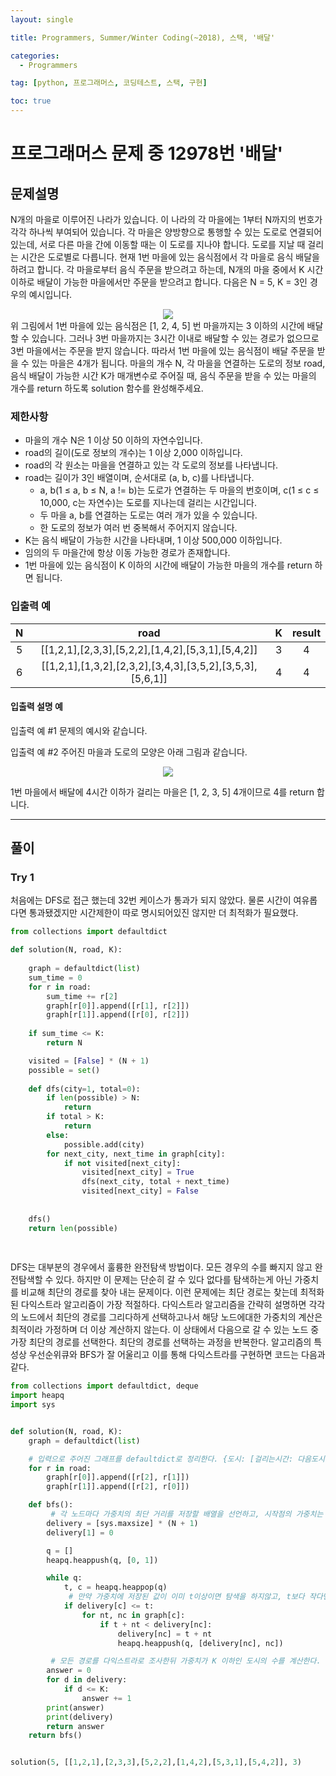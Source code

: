 ```yaml
---
layout: single

title: Programmers, Summer/Winter Coding(~2018), 스택, '배달'

categories:
  - Programmers

tag: [python, 프로그래머스, 코딩테스트, 스택, 구현]

toc: true
---
```

# 프로그래머스 문제 중 12978번 '배달'   

## 문제설명   
N개의 마을로 이루어진 나라가 있습니다. 이 나라의 각 마을에는 1부터 N까지의 번호가 각각 하나씩 부여되어 있습니다. 각 마을은 양방향으로 통행할 수 있는 도로로 연결되어 있는데, 서로 다른 마을 간에 이동할 때는 이 도로를 지나야 합니다. 도로를 지날 때 걸리는 시간은 도로별로 다릅니다. 현재 1번 마을에 있는 음식점에서 각 마을로 음식 배달을 하려고 합니다. 각 마을로부터 음식 주문을 받으려고 하는데, N개의 마을 중에서 K 시간 이하로 배달이 가능한 마을에서만 주문을 받으려고 합니다. 다음은 N = 5, K = 3인 경우의 예시입니다.   

<center>
  <img src="https://grepp-programmers.s3.ap-northeast-2.amazonaws.com/files/production/d7779d88-084c-4ffa-ae9f-2a42f97d3bbf/%E1%84%87%E1%85%A2%E1%84%83%E1%85%A1%E1%86%AF_1_uxun8t.png">
</center>   
위 그림에서 1번 마을에 있는 음식점은 [1, 2, 4, 5] 번 마을까지는 3 이하의 시간에 배달할 수 있습니다. 그러나 3번 마을까지는 3시간 이내로 배달할 수 있는 경로가 없으므로 3번 마을에서는 주문을 받지 않습니다. 따라서 1번 마을에 있는 음식점이 배달 주문을 받을 수 있는 마을은 4개가 됩니다.
마을의 개수 N, 각 마을을 연결하는 도로의 정보 road, 음식 배달이 가능한 시간 K가 매개변수로 주어질 때, 음식 주문을 받을 수 있는 마을의 개수를 return 하도록 solution 함수를 완성해주세요.

### 제한사항
 + 마을의 개수 N은 1 이상 50 이하의 자연수입니다.
 + road의 길이(도로 정보의 개수)는 1 이상 2,000 이하입니다.
 + road의 각 원소는 마을을 연결하고 있는 각 도로의 정보를 나타냅니다.
 + road는 길이가 3인 배열이며, 순서대로 (a, b, c)를 나타냅니다.
     + a, b(1 ≤ a, b ≤ N, a != b)는 도로가 연결하는 두 마을의 번호이며, c(1 ≤ c ≤ 10,000, c는 자연수)는 도로를 지나는데 걸리는 시간입니다.
     + 두 마을 a, b를 연결하는 도로는 여러 개가 있을 수 있습니다.
     + 한 도로의 정보가 여러 번 중복해서 주어지지 않습니다.
 + K는 음식 배달이 가능한 시간을 나타내며, 1 이상 500,000 이하입니다.
 + 임의의 두 마을간에 항상 이동 가능한 경로가 존재합니다.
 + 1번 마을에 있는 음식점이 K 이하의 시간에 배달이 가능한 마을의 개수를 return 하면 됩니다.   

### 입출력 예   
|N|road|K|result|
|:-:|:-:|:-:|:-:|
|5|[[1,2,1],[2,3,3],[5,2,2],[1,4,2],[5,3,1],[5,4,2]]|3|4|
|6|[[1,2,1],[1,3,2],[2,3,2],[3,4,3],[3,5,2],[3,5,3],[5,6,1]]|4|4|

#### 입출력 설명 예
입출력 예 #1
문제의 예시와 같습니다.

입출력 예 #2
주어진 마을과 도로의 모양은 아래 그림과 같습니다.   
<center>
  <img src="https://grepp-programmers.s3.ap-northeast-2.amazonaws.com/files/production/993685f2-6b97-4fe3-85b5-47c085dc1bf3/%E1%84%87%E1%85%A2%E1%84%83%E1%85%A1%E1%86%AF_3_njc7kq.png">
</center>   

1번 마을에서 배달에 4시간 이하가 걸리는 마을은 [1, 2, 3, 5] 4개이므로 4를 return 합니다.


---   

## 풀이
### Try 1   

처음에는 DFS로 접근 했는데 32번 케이스가 통과가 되지 않았다. 물론 시간이 여유롭다면 통과됐겠지만 시간제한이 따로 명시되어있진 않지만 더 최적화가 필요했다.

```python
from collections import defaultdict

def solution(N, road, K):
    
    graph = defaultdict(list)
    sum_time = 0
    for r in road:
        sum_time += r[2]
        graph[r[0]].append([r[1], r[2]])
        graph[r[1]].append([r[0], r[2]])
    
    if sum_time <= K:
        return N

    visited = [False] * (N + 1)
    possible = set()
    
    def dfs(city=1, total=0):
        if len(possible) > N:
            return
        if total > K:
            return
        else:
            possible.add(city)
        for next_city, next_time in graph[city]:
            if not visited[next_city]:
                visited[next_city] = True
                dfs(next_city, total + next_time)
                visited[next_city] = False
            
            
    dfs()
    return len(possible)
                
        
```

DFS는 대부분의 경우에서 훌륭한 완전탐색 방법이다. 모든 경우의 수를 빠지지 않고 완전탐색할 수 있다. 하지만 이 문제는 단순히 갈 수 있다 없다를 탐색하는게 아닌 가중치를 비교해 최단의 경로를 찾아 내는 문제이다. 이런 문제에는 최단 경로는 찾는데 최적화된 다익스트라 알고리즘이 가장 적절하다. 다익스트라 알고리즘을 간략히 설명하면 각각의 노드에서 최단의 경로를 그리다하게 선택하고나서 해당 노드에대한 가중치의 계산은 최적이라 가정하며 더 이상 계산하지 않는다. 이 상태에서 다음으로 갈 수 있는 노드 중 가장 최단의 경로를 선택한다. 최단의 경로를 선택하는 과정을 반복한다. 알고리즘의 특성상 우선순위큐와 BFS가 잘 어울리고 이를 통해 다익스트라를 구현하면 코드는 다음과 같다.

```python
from collections import defaultdict, deque
import heapq
import sys


def solution(N, road, K):
    graph = defaultdict(list)

    # 입력으로 주어진 그래프를 defaultdict로 정리한다. {도시: [걸리는시간: 다음도시]}
    for r in road:
        graph[r[0]].append([r[2], r[1]])
        graph[r[1]].append([r[2], r[0]])

    def bfs():
         # 각 노드마다 가중치의 최단 거리를 저장할 배열을 선언하고, 시작점의 가중치는 0으로 초기화한다.
        delivery = [sys.maxsize] * (N + 1)
        delivery[1] = 0

        q = []
        heapq.heappush(q, [0, 1])

        while q:
            t, c = heapq.heappop(q)
             # 만약 가중치에 저장된 값이 이미 t이상이면 탐색을 하지않고, t보다 작다면 탐색한다.
            if delivery[c] <= t:
                for nt, nc in graph[c]:
                    if t + nt < delivery[nc]:
                        delivery[nc] = t + nt
                        heapq.heappush(q, [delivery[nc], nc])

         # 모든 경로를 다익스트라로 조사한뒤 가중치가 K 이하인 도시의 수를 계산한다.
        answer = 0
        for d in delivery:
            if d <= K:
                answer += 1
        print(answer)
        print(delivery)
        return answer
    return bfs()


solution(5, [[1,2,1],[2,3,3],[5,2,2],[1,4,2],[5,3,1],[5,4,2]], 3)
```